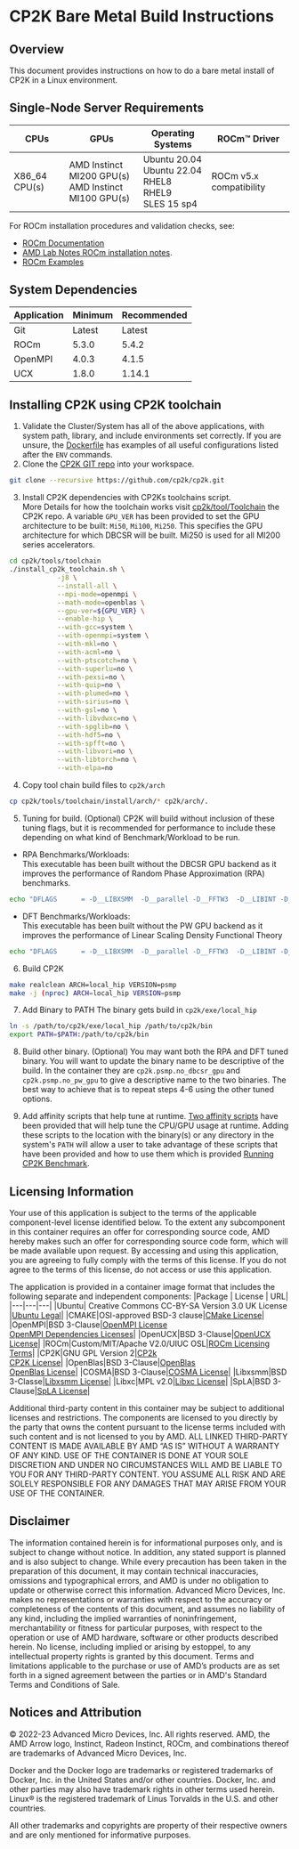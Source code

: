 # CP2K Bare Metal Build Instructions 

## Overview
This document provides instructions on how to do a bare metal install of CP2K in a Linux environment. 

## Single-Node Server Requirements
| CPUs | GPUs | Operating Systems | ROCm™ Driver |
| ---- | ---- | ----------------- | ------------ |
| X86_64 CPU(s) | AMD Instinct MI200 GPU(s) <br>  AMD Instinct MI100 GPU(s) | Ubuntu 20.04 <br> Ubuntu 22.04 <BR> RHEL8 <br> RHEL9 <br> SLES 15 sp4 | ROCm v5.x compatibility |

For ROCm installation procedures and validation checks, see:
* [ROCm Documentation](https://rocm.docs.amd.com)
* [AMD Lab Notes ROCm installation notes](https://github.com/amd/amd-lab-notes/tree/release/rocm-installation).
* [ROCm Examples](https://github.com/amd/rocm-examples)

## System Dependencies
|Application|Minimum|Recommended|
|---|---|---|
|Git|Latest|Latest|
|ROCm|5.3.0|5.4.2|
|OpenMPI|4.0.3|4.1.5|
|UCX|1.8.0|1.14.1|


## Installing CP2K using CP2K toolchain

1. Validate the Cluster/System has all of the above applications, with system path, library, and include environments set correctly. If you are unsure, the [Dockerfile](/cp2k/docker/Dockerfile) has examples of all useful configurations listed after the `ENV` commands. 
2. Clone the [CP2K GIT repo](https://github.com/cp2k/cp2k.git) into your workspace. 
```bash
git clone --recursive https://github.com/cp2k/cp2k.git
```
3. Install CP2K dependencies with CP2Ks toolchains script.  
More Details for how the toolchain works visit [cp2k/tool/Toolchain](https://github.com/cp2k/cp2k/tree/master/tools/toolchain) the CP2K repo. A variable `GPU_VER` has been provided to set the GPU architecture to be built: `Mi50`, `Mi100`, `Mi250`. This specifies the GPU architecture for which DBCSR will be built. Mi250 is used for all MI200 series accelerators.
```bash
cd cp2k/tools/toolchain
./install_cp2k_toolchain.sh \
            -j8 \
            --install-all \
            --mpi-mode=openmpi \
            --math-mode=openblas \
            --gpu-ver=${GPU_VER} \
            --enable-hip \
            --with-gcc=system \
            --with-openmpi=system \
            --with-mkl=no \
            --with-acml=no \
            --with-ptscotch=no \
            --with-superlu=no \
            --with-pexsi=no \
            --with-quip=no \
            --with-plumed=no \
            --with-sirius=no \
            --with-gsl=no \
            --with-libvdwxc=no \
            --with-spglib=no \
            --with-hdf5=no \
            --with-spfft=no \
            --with-libvori=no \
            --with-libtorch=no \
            --with-elpa=no
```

4. Copy tool chain build files to `cp2k/arch`
```bash
cp cp2k/tools/toolchain/install/arch/* cp2k/arch/.
```

5. Tuning for build. (Optional)
CP2K will build without inclusion of these tuning flags, but it is recommended for performance to include these depending on what kind of Benchmark/Workload to be run. 

- RPA Benchmarks/Workloads:  
This executable has been built without the DBCSR GPU backend as it improves the performance of Random Phase Approximation (RPA) benchmarks.
```bash
echo "DFLAGS      = -D__LIBXSMM  -D__parallel -D__FFTW3  -D__LIBINT -D__LIBXC -D__SCALAPACK -D__COSMA -D__OFFLOAD_GEMM   -D__SPLA   -D__HIP_PLATFORM_AMD__ -D__OFFLOAD_HIP" >> cp2k/arch/local_hip.psmp
```

- DFT Benchmarks/Workloads:  
This executable has been built without the PW GPU backend as it improves the performance of Linear Scaling Density Functional Theory 
```bash
echo "DFLAGS      = -D__LIBXSMM  -D__parallel -D__FFTW3  -D__LIBINT -D__LIBXC -D__SCALAPACK -D__COSMA -D__OFFLOAD_GEMM   -D__SPLA   -D__HIP_PLATFORM_AMD__ -D__OFFLOAD_HIP -D__DBCSR_ACC -D__NO_OFFLOAD_PW" >> cp2k/arch/local_hip.psmp
```

6. Build CP2K
```bash
make realclean ARCH=local_hip VERSION=psmp
make -j (nproc) ARCH=local_hip VERSION=psmp
```

7. Add Binary to PATH
The binary gets build in `cp2k/exe/local_hip`
```BASH
ln -s /path/to/cp2k/exe/local_hip /path/to/cp2k/bin 
export PATH=$PATH:/path/to/cp2k/bin
```

8. Build other binary. (Optional)
You may want both the RPA and DFT tuned binary. 
You will want to update the binary name to be descriptive of the build. 
In the container they are `cp2k.psmp.no_dbcsr_gpu` and `cp2k.psmp.no_pw_gpu` to give a descriptive name to the two binaries.
The best way to achieve that is to repeat steps 4-6 using the other tuned options. 

9. Add affinity scripts that help tune at runtime. 
[Two affinity scripts](/cp2k/docker/scripts/) have been provided that will help tune the CPU/GPU usage at runtime.
Adding these scripts to the location with the binary(s) or any directory in the system's `PATH` will allow a user to take advantage of these scripts that have been provided and how to use them which is provided [Running CP2K Benchmark](/cp2k/README.md#running-cp2k-benchmarks).


## Licensing Information
Your use of this application is subject to the terms of the applicable component-level license identified below. To the extent any subcomponent in this container requires an offer for corresponding source code, AMD hereby makes such an offer for corresponding source code form, which will be made available upon request. By accessing and using this application, you are agreeing to fully comply with the terms of this license. If you do not agree to the terms of this license, do not access or use this application.

The application is provided in a container image format that includes the following separate and independent components:
|Package | License | URL|
|---|---|---|
|Ubuntu| Creative Commons CC-BY-SA Version 3.0 UK License |[Ubuntu Legal](https://ubuntu.com/legal)|
|CMAKE|OSI-approved BSD-3 clause|[CMake License](https://cmake.org/licensing/)|
|OpenMPI|BSD 3-Clause|[OpenMPI License](https://www-lb.open-mpi.org/community/license.php)<br /> [OpenMPI Dependencies Licenses](https://docs.open-mpi.org/en/v5.0.x/license/index.html)|
|OpenUCX|BSD 3-Clause|[OpenUCX License](https://openucx.org/license/)|
|ROCm|Custom/MIT/Apache V2.0/UIUC OSL|[ROCm Licensing Terms](https://rocm.docs.amd.com/en/latest/release/licensing.html)|
|CP2K|GNU GPL Version 2|[CP2k](https://www.cp2k.org/)<br />[CP2K License](https://github.com/cp2k/cp2k/blob/master/LICENSE)|
|OpenBlas|BSD 3-Clause|[OpenBlas](https://www.openblas.net/)<br /> [OpenBlas License](https://github.com/xianyi/OpenBLAS/blob/develop/LICENSE)|
|COSMA|BSD 3-Clause|[COSMA License](https://github.com/eth-cscs/COSMA/blob/master/LICENSE)|
|Libxsmm|BSD 3-Classe|[Libxsmm License](https://libxsmm.readthedocs.io/en/latest/LICENSE/)|
|Libxc|MPL v2.0|[Libxc License](https://github.com/ElectronicStructureLibrary/libxc)|
|SpLA|BSD 3-Clause|[SpLA License](https://github.com/eth-cscs/spla/blob/master/LICENSE)|

Additional third-party content in this container may be subject to additional licenses and restrictions. The components are licensed to you directly by the party that owns the content pursuant to the license terms included with such content and is not licensed to you by AMD. ALL LINKED THIRD-PARTY CONTENT IS MADE AVAILABLE BY AMD “AS IS” WITHOUT A WARRANTY OF ANY KIND. USE OF THE CONTAINER IS DONE AT YOUR SOLE DISCRETION AND UNDER NO CIRCUMSTANCES WILL AMD BE LIABLE TO YOU FOR ANY THIRD-PARTY CONTENT. YOU ASSUME ALL RISK AND ARE SOLELY RESPONSIBLE FOR ANY DAMAGES THAT MAY ARISE FROM YOUR USE OF THE CONTAINER.
 
## Disclaimer
The information contained herein is for informational purposes only, and is subject to change without notice. In addition, any stated support is planned and is also subject to change. While every precaution has been taken in the preparation of this document, it may contain technical inaccuracies, omissions and typographical errors, and AMD is under no obligation to update or otherwise correct this information. Advanced Micro Devices, Inc. makes no representations or warranties with respect to the accuracy or completeness of the contents of this document, and assumes no liability of any kind, including the implied warranties of noninfringement, merchantability or fitness for particular purposes, with respect to the operation or use of AMD hardware, software or other products described herein. No license, including implied or arising by estoppel, to any intellectual property rights is granted by this document. Terms and limitations applicable to the purchase or use of AMD’s products are as set forth in a signed agreement between the parties or in AMD's Standard Terms and Conditions of Sale.

 
## Notices and Attribution
© 2022-23 Advanced Micro Devices, Inc. All rights reserved. AMD, the AMD Arrow logo, Instinct, Radeon Instinct, ROCm, and combinations thereof are trademarks of Advanced Micro Devices, Inc.

Docker and the Docker logo are trademarks or registered trademarks of Docker, Inc. in the United States and/or other countries. Docker, Inc. and other parties may also have trademark rights in other terms used herein. Linux® is the registered trademark of Linus Torvalds in the U.S. and other countries.

All other trademarks and copyrights are property of their respective owners and are only mentioned for informative purposes.

